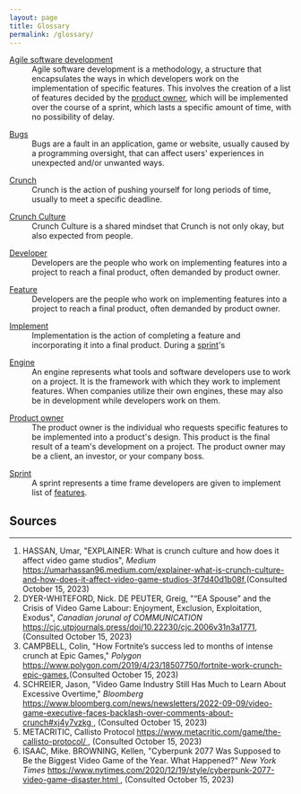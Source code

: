 ```yaml
---
layout: page
title: Glossary
permalink: /glossary/
---
```


<dl>
 <dt id="Agile"><a href="/ENG-ZP3/static_files/presentations/consequences.html#Agile">Agile software development</a></dt>
 <dd>Agile software development is a methodology, a structure that encapsulates the ways in which developers work on the implementation of specific features. 
This involves the creation of a list of features decided by the <a href="#PO">product owner</a>, which will be implemented over the course of a sprint, which lasts a specific amount of time, with no possibility of delay.</dd>
</dl>

<dl>
 <dt id="Bugs"><a href="/ENG-ZP3/static_files/presentations/consequences.html#Bugs">Bugs</a></dt>
 <dd>Bugs are a fault in an application, game or website, usually caused by a programming oversight, that can affect users' experiences in unexpected and/or unwanted ways.</dd>
</dl>

<dl>
 <dt id="Crunch"><a href="/ENG-ZP3/static_files/presentations/intro.html#Crunch">Crunch</a></dt>
 <dd>Crunch is the action of pushing yourself for long periods of time, usually to meet a specific deadline.</dd>
</dl>

<dl>
 <dt id="CrunchCulture"><a href="/ENG-ZP3/static_files/presentations/intro.html#CrunchCulture">Crunch Culture</a></dt>
 <dd>Crunch Culture is a shared mindset that Crunch is not only okay, but also expected from people.</dd>
</dl>

<dl>
 <dt id="Developer"><a href="/ENG-ZP3/static_files/presentations/intro.html#Developer">Developer</a></dt>
 <dd>Developers are the people who work on implementing features into a project to reach a final product, often demanded by product owner.</dd>
</dl>

<dl>
 <dt id="Feature"><a href="/ENG-ZP3/static_files/presentations/intro.html#Developer">Feature</a></dt>
 <dd>Developers are the people who work on implementing features into a project to reach a final product, often demanded by product owner.</dd>
</dl>

<dl>
 <dt id="Implement"><a href="/ENG-ZP3/static_files/presentations/consequences.html#Implement">Implement</a></dt>
 <dd>Implementation is the action of completing a feature and incorporating it into a final product. During a <a href="#Sprint">sprint</a>'s </dd>
</dl>

<dl>
 <dt id="Engine"><a href="/ENG-ZP3/static_files/presentations/consequences.html#Engine">Engine</a></dt>
 <dd>An engine represents what tools and software developers use to work on a project. It is the framework with which they work to implement features. 
 When companies utilize their own engines, these may also be in development while developers work on them.</dd>
</dl>


<dl>
 <dt id="PO"><a href="/ENG-ZP3/static_files/presentations/consequences.html#PO">Product owner</a></dt>
 <dd>The product owner is the individual who requests specific features to be implemented into a product's design. This product is the final result of a team's development on a project. 
 The product owner may be a client, an investor, or your company boss.</dd>
</dl>

<dl>
 <dt id="Sprint"><a href="/ENG-ZP3/static_files/presentations/consequences.html#Sprint">Sprint</a></dt>
 <dd>A sprint represents a time frame developers are given to implement list of <a href="#Feature">features</a>.</dd>
</dl>


<h2>Sources</h2>
<hr>
<ol type="1">
    <li>HASSAN, Umar, "EXPLAINER: What is crunch culture and how does it affect video game studios", <i>Medium</i> <a href="https://umarhassan96.medium.com/explainer-what-is-crunch-culture-and-how-does-it-affect-video-game-studios-3f7d40d1b08f">https://umarhassan96.medium.com/explainer-what-is-crunch-culture-and-how-does-it-affect-video-game-studios-3f7d40d1b08f</a>,(Consulted October 15, 2023)</li>
    <li>DYER-WHITEFORD, Nick. DE PEUTER, Greig, "“EA Spouse” and the Crisis of Video Game Labour: Enjoyment, Exclusion, Exploitation, Exodus", <i>Canadian jorunal of COMMUNICATION</i> 
        <a href="https://cjc.utpjournals.press/doi/10.22230/cjc.2006v31n3a17711">
            https://cjc.utpjournals.press/doi/10.22230/cjc.2006v31n3a1771</a>,(Consulted October 15, 2023)
    </li>
    <li>CAMPBELL, Colin, "How Fortnite’s success led to months of intense crunch at Epic Games," <i>Polygon</i> 
        <a href="https://www.polygon.com/2019/4/23/18507750/fortnite-work-crunch-epic-games">
            https://www.polygon.com/2019/4/23/18507750/fortnite-work-crunch-epic-games</a>,(Consulted October 15, 2023)
    </li>
    <li>SCHREIER, Jason, "Video Game Industry Still Has Much to Learn About Excessive Overtime," <i>Bloomberg</i> 
        <a href="https://www.bloomberg.com/news/newsletters/2022-09-09/video-game-executive-faces-backlash-over-comments-about-crunch#xj4y7vzkg">
            https://www.bloomberg.com/news/newsletters/2022-09-09/video-game-executive-faces-backlash-over-comments-about-crunch#xj4y7vzkg
        </a>, (Consulted October 15, 2023)
    </li>
    <li>
        METACRITIC, Callisto Protocol 
        <a href="https://www.metacritic.com/game/the-callisto-protocol/">
            https://www.metacritic.com/game/the-callisto-protocol/
        </a>, (Consulted October 15, 2023)
    </li>
    <li>
        ISAAC, Mike. BROWNING, Kellen, "Cyberpunk 2077 Was Supposed to Be the Biggest Video Game of the Year. What Happened?"
        <i>New York Times</i>
        <a href="https://www.nytimes.com/2020/12/19/style/cyberpunk-2077-video-game-disaster.html">
            https://www.nytimes.com/2020/12/19/style/cyberpunk-2077-video-game-disaster.html
        </a>, (Consulted October 15, 2023)
    </li>
 </ol>